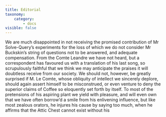 ```yaml
---
title: Editorial
taxonomy:
    category:
        - docs
visible: false
---
```


We are much disappointed in not receiving the promised contribution of Mr Solve-Query’s experiments for the loss of which we do not consider Mr Buckskin’s string of questions not to be answered, and adequate compensation. From the Comte Leandre we have not heard, but a correspondent has favoured us with a translation of his last song, so scrupulously faithful that we think we may anticipate the praises it will doubtless receive from our society. We should not, however, be greatly surprised if M. Le Comte, whose obliquity of intellect we sincerely deplore, should again assert himself to be misconstrued, or even venture to deny the superior claims of Coffee so eloquently set forth by itself. To most of the pretensions of his aspiring plant we yield with pleasure, and will even own that we have often borrow’d a smile from his enlivening influence, but like most zealous orators, he injures his cause by saying too much, when he affirms that the Attic Chest cannot exist without his